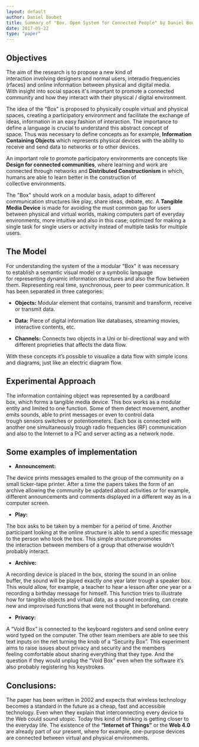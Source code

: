 ```yaml
---
layout: default
author: Daniel Boubet
title: Summary of "Box. Open System for Connected People" by Daniel Boubet
date: 2017-05-22
type: "paper"
---
```




Objectives
---

The aim of the research is to propose a new kind of interaction involving designers and normal users, interadio frequencies (rfaces) and online information between physical and digital media. With insight into social spaces it's important to promote a connected community and how they interact with their physical / digital environment.


The idea of the "Box" is proposed to physically couple virtual and physical spaces, creating a participatory environment and facilitate the exchange of ideas, information in an easy fashion of interaction. The importance to define a language is crucial to understand this abstract concept of space. Thus was necessary to define concepts as for example, **Information Containing Objects** which represents physical devices with the ability to receive and send data to networks or to other devices.

An important role to promote participatory environments are concepts like **Design for connected communities**, where learning and work are connected through networks and **Distributed Constructionism** in which, humans are able to learn better in the construction of collective environments.

The "Box" should work on a modular basis, adapt to different communication structures like play, share ideas, debate, etc. A **Tangible Media Device** is made for avoiding the must common gap for users between physical and virtual worlds, making computers part of everyday environments, more intuitive and also in this case; optimized for making a single task for single users or activity instead of multiple tasks for multiple users.

The Model
---

For understanding the system of the a modular "Box" it was necessary to establish a semantic visual model or a symbolic language for representing dynamic information structures and also the flow between them. Representing real time, synchronous, peer to peer communication. It has been separated in three categories:

* **Objects:** Modular element that contains, transmit and transform, receive or transmit data.


* **Data:** Piece of digital information like databases, streaming movies, interactive contents, etc.


* **Channels:** Connects two objects in a Uni or bi-directional way and with different proprieties that affects the data flow.

With these concepts it’s possible to visualize a data flow with simple icons and diagrams, just like an electric diagram flow.

Experimental Approach
---

The information containing object was represented by a cardboard box, which forms a tangible media device. This box works as a modular entity and limited to one function. Some of them detect movement, another emits sounds, able to print messages or even to control data trough sensors switches or potentiometers. Each box is connected with another one simultaneously trough radio frequencies (RF) communication and also to the Internet to a PC and server acting as a network node.



Some examples of implementation
---

* **Announcement:**

The device prints messages emailed to the group of the community on a small ticker-tape printer. After a time the papers takes the form of an archive allowing the community be updated about activities or for example, different announcements and comments displayed in a different way as in a computer screen.

* **Play:**

The box asks to be taken by a member for a period of time. Another participant looking at the online structure is able to send a specific message to the person who took the box. This simple structure promotes the interaction between members of a group that otherwise wouldn’t probably interact.

* **Archive:**

A recording device is placed in the box, storing the sound in an online buffer, the sound will be played exactly one year later trough a speaker box. This would allow, for example, a teacher to hear a lesson after one year or a recording a birthday message for himself. This function tries to illustrate how for tangible objects and virtual data, as a sound recording, can create new and improvised functions that were not thought in beforehand.

* **Privacy:**

 A “Void Box” is connected to the keyboard registers and send online every word typed on the computer. The other team members are able to see this text inputs on the net turning the knob of a “Security Box”. This experiment aims to raise issues about privacy and security and the members feeling comfortable about sharing everything that they type. And the question if they would unplug the “Void Box” even when the software it’s also probably registering his keystrokes.

Conclusions:
---

The paper has been written in 2002 and expects that wireless technology becomes a standard in the future as a cheap, fast and accessible technology. Even when they explain that interconnecting every device to the Web could sound utopic. Today this kind of thinking is getting closer to the everyday life. The existence of the **“Internet of Things”** or the **Web 4.0** are already part of our present, where for example, one-purpose devices are connected between virtual and physical environments.
